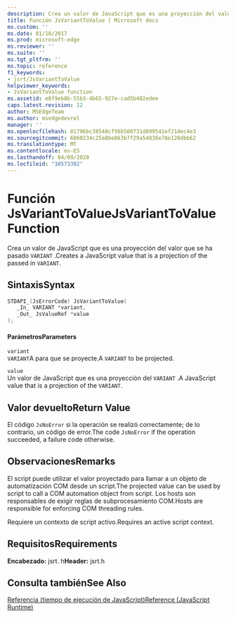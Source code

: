 ```yaml
---
description: Crea un valor de JavaScript que es una proyección del valor que se ha pasado `VARIANT` .
title: Función JsVariantToValue | Microsoft docs
ms.custom: ''
ms.date: 01/18/2017
ms.prod: microsoft-edge
ms.reviewer: ''
ms.suite: ''
ms.tgt_pltfrm: ''
ms.topic: reference
f1_keywords:
- jsrt/JsVariantToValue
helpviewer_keywords:
- JsVariantToValue function
ms.assetid: e8f9eb8b-55b3-4b65-927e-cad5b482edee
caps.latest.revision: 12
author: MSEdgeTeam
ms.author: msedgedevrel
manager: ''
ms.openlocfilehash: 01796bc38548cf56b500731d899541ef214ec4e3
ms.sourcegitcommit: 6860234c25a8be863b7f29a54838e78e120dbb62
ms.translationtype: MT
ms.contentlocale: es-ES
ms.lasthandoff: 04/09/2020
ms.locfileid: "10573392"
---
```

# <span data-ttu-id="4ff01-103">Función JsVariantToValue</span><span class="sxs-lookup"><span data-stu-id="4ff01-103">JsVariantToValue Function</span></span>
<span data-ttu-id="4ff01-104">Crea un valor de JavaScript que es una proyección del valor que se ha pasado `VARIANT` .</span><span class="sxs-lookup"><span data-stu-id="4ff01-104">Creates a JavaScript value that is a projection of the passed in `VARIANT`.</span></span>  
  
## <span data-ttu-id="4ff01-105">Sintaxis</span><span class="sxs-lookup"><span data-stu-id="4ff01-105">Syntax</span></span>  
  
```cpp  
STDAPI_(JsErrorCode) JsVariantToValue(  
   _In_ VARIANT *variant,  
   _Out_ JsValueRef *value  
);  
```  
  
#### <span data-ttu-id="4ff01-106">Parámetros</span><span class="sxs-lookup"><span data-stu-id="4ff01-106">Parameters</span></span>  
 `variant`  
 <span data-ttu-id="4ff01-107">`VARIANT`A para que se proyecte.</span><span class="sxs-lookup"><span data-stu-id="4ff01-107">A `VARIANT` to be projected.</span></span>  
  
 `value`  
 <span data-ttu-id="4ff01-108">Un valor de JavaScript que es una proyección del `VARIANT` .</span><span class="sxs-lookup"><span data-stu-id="4ff01-108">A JavaScript value that is a projection of the `VARIANT`.</span></span>  
  
## <span data-ttu-id="4ff01-109">Valor devuelto</span><span class="sxs-lookup"><span data-stu-id="4ff01-109">Return Value</span></span>  
 <span data-ttu-id="4ff01-110">El código `JsNoError` si la operación se realizó correctamente; de lo contrario, un código de error.</span><span class="sxs-lookup"><span data-stu-id="4ff01-110">The code `JsNoError` if the operation succeeded, a failure code otherwise.</span></span>  
  
## <span data-ttu-id="4ff01-111">Observaciones</span><span class="sxs-lookup"><span data-stu-id="4ff01-111">Remarks</span></span>  
 <span data-ttu-id="4ff01-112">El script puede utilizar el valor proyectado para llamar a un objeto de automatización COM desde un script.</span><span class="sxs-lookup"><span data-stu-id="4ff01-112">The projected value can be used by script to call a COM automation object from script.</span></span> <span data-ttu-id="4ff01-113">Los hosts son responsables de exigir reglas de subprocesamiento COM.</span><span class="sxs-lookup"><span data-stu-id="4ff01-113">Hosts are responsible for enforcing COM threading rules.</span></span>  
  
 <span data-ttu-id="4ff01-114">Requiere un contexto de script activo.</span><span class="sxs-lookup"><span data-stu-id="4ff01-114">Requires an active script context.</span></span>  
  
## <span data-ttu-id="4ff01-115">Requisitos</span><span class="sxs-lookup"><span data-stu-id="4ff01-115">Requirements</span></span>  
 <span data-ttu-id="4ff01-116">**Encabezado:** jsrt. h</span><span class="sxs-lookup"><span data-stu-id="4ff01-116">**Header:** jsrt.h</span></span>  
  
## <span data-ttu-id="4ff01-117">Consulta también</span><span class="sxs-lookup"><span data-stu-id="4ff01-117">See Also</span></span>  
 [<span data-ttu-id="4ff01-118">Referencia (tiempo de ejecución de JavaScript)</span><span class="sxs-lookup"><span data-stu-id="4ff01-118">Reference (JavaScript Runtime)</span></span>](../chakra-hosting/reference-javascript-runtime.md)